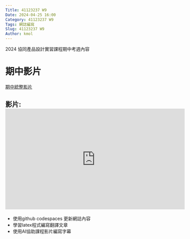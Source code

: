 ```yaml
---
Title: 41123237 W9
Date: 2024-04-25 16:00
Category: 41123237 W9
Tags: 網誌編寫
Slug: 41123237 W9
Author: kmol
---
```


2024 協同產品設計實習課程期中考週內容

<!-- PELICAN_END_SUMMARY -->

# 期中影片
[期中統整影片](https://youtu.be/WHtxDBfq7F8) <br>
## 影片:<iframe width="560" height="315" src="https://youtu.be/WHtxDBfq7F8" title="YouTube video player" frameborder="0" allow="accelerometer; autoplay; clipboard-write; encrypted-media; gyroscope; picture-in-picture; web-share" referrerpolicy="strict-origin-when-cross-origin" allowfullscreen></iframe>

* 使用github codespaces 更新網誌內容 <br>
* 學習latex程式編寫翻譯文章 <br>
* 使用AI協助課程影片編寫字幕 <br>